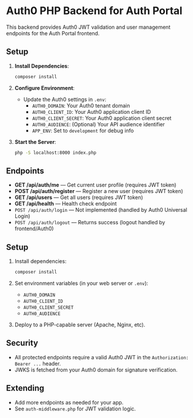# Auth0 PHP Backend for Auth Portal

This backend provides Auth0 JWT validation and user management endpoints for the Auth Portal frontend.

## Setup

1. **Install Dependencies**:
   ```bash
   composer install
   ```

2. **Configure Environment**:
   - Update the Auth0 settings in `.env`:
     - `AUTH0_DOMAIN`: Your Auth0 tenant domain
     - `AUTH0_CLIENT_ID`: Your Auth0 application client ID
     - `AUTH0_CLIENT_SECRET`: Your Auth0 application client secret
     - `AUTH0_AUDIENCE`: (Optional) Your API audience identifier
     - `APP_ENV`: Set to `development` for debug info

3. **Start the Server**:
   ```bash
   php -S localhost:8000 index.php
   ```

## Endpoints

- **GET /api/auth/me** — Get current user profile (requires JWT token)
- **POST /api/auth/register** — Register a new user (requires JWT token)
- **GET /api/users** — Get all users (requires JWT token)
- **GET /api/health** — Health check endpoint
- `POST /api/auth/login` — Not implemented (handled by Auth0 Universal Login)
- `POST /api/auth/logout` — Returns success (logout handled by frontend/Auth0)

## Setup

1. Install dependencies:

   ```sh
   composer install
   ```

2. Set environment variables (in your web server or `.env`):
   - `AUTH0_DOMAIN`
   - `AUTH0_CLIENT_ID`
   - `AUTH0_CLIENT_SECRET`
   - `AUTH0_AUDIENCE`

3. Deploy to a PHP-capable server (Apache, Nginx, etc).

## Security
- All protected endpoints require a valid Auth0 JWT in the `Authorization: Bearer ...` header.
- JWKS is fetched from your Auth0 domain for signature verification.

## Extending
- Add more endpoints as needed for your app.
- See `auth-middleware.php` for JWT validation logic.
